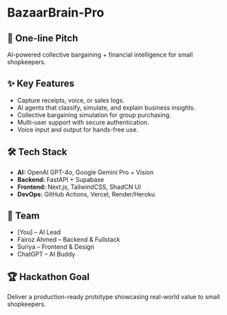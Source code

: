 # BazaarBrain-Pro

## 🚀 One-line Pitch
AI-powered collective bargaining + financial intelligence for small shopkeepers.

## ✨ Key Features
- Capture receipts, voice, or sales logs.
- AI agents that classify, simulate, and explain business insights.
- Collective bargaining simulation for group purchasing.
- Multi-user support with secure authentication.
- Voice input and output for hands-free use.

## 🛠️ Tech Stack
- **AI:** OpenAI GPT-4o, Google Gemini Pro + Vision
- **Backend:** FastAPI + Supabase
- **Frontend:** Next.js, TailwindCSS, ShadCN UI
- **DevOps:** GitHub Actions, Vercel, Render/Heroku

## 👥 Team
- [You] – AI Lead  
- Fairoz Ahmed – Backend & Fullstack  
- Suriya – Frontend & Design  
- ChatGPT – AI Buddy

## 🏆 Hackathon Goal
Deliver a production-ready prototype showcasing real-world value to small shopkeepers.
